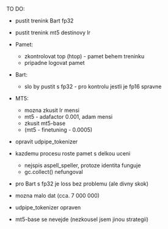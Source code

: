 TO DO:
- pustit trenink Bart fp32
- pustit trenink mt5 destinovy lr

- Pamet:
    - zkontrolovat top (htop) - pamet behem treninku
    - pripadne logovat pamet
- Bart:
    - slo by pustit s fp32 - pro kontrolu jestli je fp16 spravne
- MT5:
    - mozna zkusit lr mensi
    - mt5 - adafactor 0.001, adam mensi
    - zkusit mt5-base
    - (mt5 - finetuning - 0.0005)
- opravit udpipe_tokenizer



- kazdemu procesu roste pamet s delkou uceni 
    - nejspis aspell_speller, protoze identita funguje
    - gc.collect() nefungoval
- pro Bart s fp32 je loss bez problemu (ale divny skok)
- mozna malo dat (cca. 7 000 000)
- udpipe_tokenizer opraven
- mt5-base se nevejde (nezkousel jsem jinou strategii)